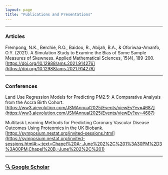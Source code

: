 ```yaml
---
layout: page
title: "Publications and Presentations"
---
```



---

### Articles

Frempong, N.K., Berchie, R.O., Baidoo, R., Abijah, B.A., & Oforiwaa-Amanfo, O.Y. (2021). A Simulation Study to Examine the Bias of Some Sample Measures of Skewness. Applied Mathematical Sciences, 15(4), 189-200. [https://doi.org/10.12988/ams.2021.914276](https://doi.org/10.12988/ams.2021.914276)


---

### Conferences

Land Use Regression Models for Predicting PM2.5: A Comparative Analysis from the Accra Birth Cohort. [https://ww3.aievolution.com/JSMAnnual2025/Events/viewEv?ev=4687](https://ww3.aievolution.com/JSMAnnual2025/Events/viewEv?ev=4687)

Multitask Learning Methods for Predicting Coronary Vascular Disease Outcomes Using Proteomics in the UK Biobank. [https://symposium.nestat.org/invited-sessions.html](https://symposium.nestat.org/invited-sessions.html#:~:text=Chapel%20A-,June%202%2C%201%3A30PM%2D3%3A00PM,Chapel%20B,-June%202%2C%201)


---

### [🔍 Google Scholar](https://scholar.google.com/citations?view_op=list_works&hl=en&hl=en&user=a24c5_0AAAAJ)
